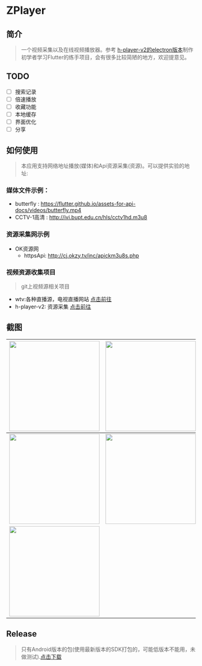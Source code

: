 # ZPlayer


## 简介
> 一个视频采集以及在线视频播放器。参考 [h-player-v2的electron版本](https://github.com/ZyqGitHub1/h-player-v2)制作
>初学者学习Flutter的练手项目，会有很多比较简陋的地方，欢迎提意见。


## TODO

+ [ ] 搜索记录
+ [ ] 倍速播放
+ [ ] 收藏功能
+ [ ] 本地缓存
+ [ ] 界面优化
+ [ ] 分享

## 如何使用
> 本应用支持网络地址播放(媒体)和Api资源采集(资源)。可以提供实验的地址:

### 媒体文件示例：

+ butterfly : https://flutter.github.io/assets-for-api-docs/videos/butterfly.mp4
+ CCTV-1高清 :  http://ivi.bupt.edu.cn/hls/cctv1hd.m3u8


### 资源采集网示例

+ OK资源网 
    + httpsApi: http://cj.okzy.tv/inc/apickm3u8s.php


### 视频资源收集项目
> git上视频源相关项目

+ wtv:各种直播源，电视直播网站 [点击前往](https://github.com/biancangming/wtv)
+ h-player-v2: 资源采集 [点击前往](https://github.com/ZyqGitHub1/h-player-v2)

## 截图


|<img width="240" src="https://user-images.githubusercontent.com/16064095/68454910-01816180-0235-11ea-95ca-fd0c2e205182.png"/>|<img width="240" src="https://user-images.githubusercontent.com/16064095/68455024-4a391a80-0235-11ea-98ff-5e933a45bf2d.png"/>|<img width="240" src="https://user-images.githubusercontent.com/16064095/68455049-5624dc80-0235-11ea-950e-e087aa3b652f.png">|
|---|---|---|
|<img width="240" src="https://user-images.githubusercontent.com/16064095/68455059-5ae99080-0235-11ea-9861-e1f475b528ec.png">|<img width="240" src="https://user-images.githubusercontent.com/16064095/68455065-5fae4480-0235-11ea-952e-7aaa93071d42.png">|
|<img width="240" src="https://user-images.githubusercontent.com/16064095/68455622-c8e28780-0236-11ea-8438-a2e7c3731340.png">||




## Release
> 只有Android版本的包(使用最新版本的SDK打包的，可能低版本不能用，未做测试).[点击下载](https://github.com/nancy54264/z-player/releases/download/1.0.0/app-arm64-v8a-release.apk)

